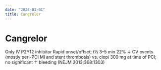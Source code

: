 ```yaml
---
date: "2024-01-01"
title: Cangrelor
---
```


# Cangrelor
Only IV P2Y12 inhibitor
Rapid onset/offset; t½ 3–5 min
22% ↓ CV events (mostly peri-PCI MI and stent thrombosis) vs. clopi 300 mg at time of PCI; no significant ↑ bleeding (NEJM 2013;368:1303)


